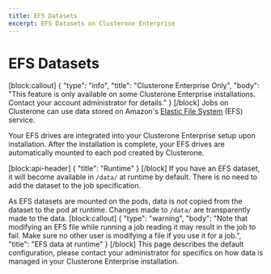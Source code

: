 ```yaml
---
title: EFS Datasets
excerpt: EFS Datasets on Clusterone Enterprise
---
```


# EFS Datasets

\[block:callout\] { "type": "info", "title": "Clusterone Enterprise Only", "body": "This feature is only available on some Clusterone Enterprise installations. Contact your account administrator for details." } \[/block\] Jobs on Clusterone can use data stored on Amazon's [Elastic File System](https://aws.amazon.com/efs/) \(EFS\) service.

Your EFS drives are integrated into your Clusterone Enterprise setup upon installation. After the installation is complete, your EFS drives are automatically mounted to each pod created by Clusterone.

\[block:api-header\] { "title": "Runtime" } \[/block\] If you have an EFS dataset, it will become available in `/data/` at runtime by default. There is no need to add the dataset to the job specification.

As EFS datasets are mounted on the pods, data is _not_ copied from the dataset to the pod at runtime. Changes made to `/data/` are transparently made to the data. \[block:callout\] { "type": "warning", "body": "Note that modifying an EFS file while running a job reading it may result in the job to fail. Make sure no other user is modifying a file if you use it for a job.", "title": "EFS data at runtime" } \[/block\] This page describes the default configuration, please contact your administrator for specifics on how data is managed in your Clusterone Enterprise installation.


